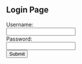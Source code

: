 <html>
<body>

<link rel="stylesheet" href="../../../assets/css/loginpage.css">




<h2>Login Page</h2>

<form>
  <label for="username">Username:</label><br>
  <input type="text" id="username" name="username"><br>
  <label for="password">Password:</label><br>
  <input type="password" id="password" name="password"><br>
  <input type="submit" value="Submit">
</form>

</body>
</html>